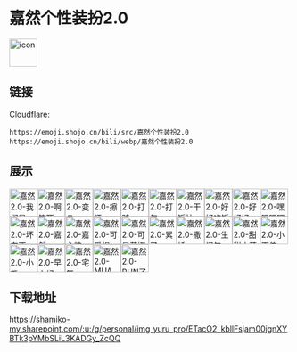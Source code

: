 # 嘉然个性装扮2.0
<img src="https://emoji.shojo.cn/bili/src/嘉然个性装扮2.0/icon.png" width="50" height="50" alt="icon">

## 链接
Cloudflare:
```
https://emoji.shojo.cn/bili/src/嘉然个性装扮2.0
https://emoji.shojo.cn/bili/webp/嘉然个性装扮2.0
```
## 展示
<img src="https://emoji.shojo.cn/bili/src/嘉然个性装扮2.0/嘉然2.0-我们是.png" width="50" height="50" alt="嘉然2.0-我们是"><img src="https://emoji.shojo.cn/bili/src/嘉然个性装扮2.0/嘉然2.0-啊笑死.png" width="50" height="50" alt="嘉然2.0-啊笑死"><img src="https://emoji.shojo.cn/bili/src/嘉然个性装扮2.0/嘉然2.0-变身.png" width="50" height="50" alt="嘉然2.0-变身"><img src="https://emoji.shojo.cn/bili/src/嘉然个性装扮2.0/嘉然2.0-擦汗.png" width="50" height="50" alt="嘉然2.0-擦汗"><img src="https://emoji.shojo.cn/bili/src/嘉然个性装扮2.0/嘉然2.0-打盹.png" width="50" height="50" alt="嘉然2.0-打盹"><img src="https://emoji.shojo.cn/bili/src/嘉然个性装扮2.0/嘉然2.0-打气.png" width="50" height="50" alt="嘉然2.0-打气"><img src="https://emoji.shojo.cn/bili/src/嘉然个性装扮2.0/嘉然2.0-干饭神.png" width="50" height="50" alt="嘉然2.0-干饭神"><img src="https://emoji.shojo.cn/bili/src/嘉然个性装扮2.0/嘉然2.0-好好吃饭.png" width="50" height="50" alt="嘉然2.0-好好吃饭"><img src="https://emoji.shojo.cn/bili/src/嘉然个性装扮2.0/嘉然2.0-好好好.png" width="50" height="50" alt="嘉然2.0-好好好"><img src="https://emoji.shojo.cn/bili/src/嘉然个性装扮2.0/嘉然2.0-嘿嘿嘿嘿.png" width="50" height="50" alt="嘉然2.0-嘿嘿嘿嘿"><img src="https://emoji.shojo.cn/bili/src/嘉然个性装扮2.0/嘉然2.0-坏东西.png" width="50" height="50" alt="嘉然2.0-坏东西"><img src="https://emoji.shojo.cn/bili/src/嘉然个性装扮2.0/嘉然2.0-嘉然Queen.png" width="50" height="50" alt="嘉然2.0-嘉然Queen"><img src="https://emoji.shojo.cn/bili/src/嘉然个性装扮2.0/嘉然2.0-嘉心糖.png" width="50" height="50" alt="嘉然2.0-嘉心糖"><img src="https://emoji.shojo.cn/bili/src/嘉然个性装扮2.0/嘉然2.0-可爱捏.png" width="50" height="50" alt="嘉然2.0-可爱捏"><img src="https://emoji.shojo.cn/bili/src/嘉然个性装扮2.0/嘉然2.0-可是蒂娜我.png" width="50" height="50" alt="嘉然2.0-可是蒂娜我"><img src="https://emoji.shojo.cn/bili/src/嘉然个性装扮2.0/嘉然2.0-累了.png" width="50" height="50" alt="嘉然2.0-累了"><img src="https://emoji.shojo.cn/bili/src/嘉然个性装扮2.0/嘉然2.0-撒娇.png" width="50" height="50" alt="嘉然2.0-撒娇"><img src="https://emoji.shojo.cn/bili/src/嘉然个性装扮2.0/嘉然2.0-生闷气.png" width="50" height="50" alt="嘉然2.0-生闷气"><img src="https://emoji.shojo.cn/bili/src/嘉然个性装扮2.0/嘉然2.0-甜甜小草莓.png" width="50" height="50" alt="嘉然2.0-甜甜小草莓"><img src="https://emoji.shojo.cn/bili/src/嘉然个性装扮2.0/嘉然2.0-小天使.png" width="50" height="50" alt="嘉然2.0-小天使"><img src="https://emoji.shojo.cn/bili/src/嘉然个性装扮2.0/嘉然2.0-小熊.png" width="50" height="50" alt="嘉然2.0-小熊"><img src="https://emoji.shojo.cn/bili/src/嘉然个性装扮2.0/嘉然2.0-早上好.png" width="50" height="50" alt="嘉然2.0-早上好"><img src="https://emoji.shojo.cn/bili/src/嘉然个性装扮2.0/嘉然2.0-宅舞.png" width="50" height="50" alt="嘉然2.0-宅舞"><img src="https://emoji.shojo.cn/bili/src/嘉然个性装扮2.0/嘉然2.0-MUA你一下.png" width="50" height="50" alt="嘉然2.0-MUA你一下"><img src="https://emoji.shojo.cn/bili/src/嘉然个性装扮2.0/嘉然2.0-RUN了.png" width="50" height="50" alt="嘉然2.0-RUN了">

## 下载地址

https://shamiko-my.sharepoint.com/:u:/g/personal/img_yuru_pro/ETacO2_kbllFsjam00jgnXYBTk3pYMbSLiL3KADGy_ZcQQ